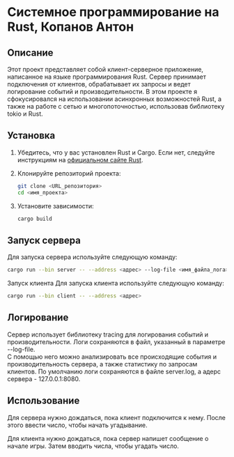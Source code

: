 # Системное программирование на Rust, Копанов Антон

## Описание

Этот проект представляет собой клиент-серверное приложение, написанное на языке программирования Rust. Сервер принимает
подключения от клиентов, обрабатывает их запросы и ведет логирование событий и производительности.
В этом проекте я сфокусировался на использовании асинхронных возможностей Rust, а также на работе с сетью и
многопоточностью, использовав библиотеку tokio и Rust.

## Установка

1. Убедитесь, что у вас установлен Rust и Cargo. Если нет, следуйте инструкциям
   на [официальном сайте Rust](https://www.rust-lang.org/).

2. Клонируйте репозиторий проекта:
    ```sh
    git clone <URL_репозитория>
    cd <имя_проекта>
    ```

3. Установите зависимости:
    ```sh
    cargo build
    ```

## Запуск сервера

Для запуска сервера используйте следующую команду:

```sh
cargo run --bin server -- --address <адрес> --log-file <имя_файла_лога>
```

Запуск клиента
Для запуска клиента используйте следующую команду:

```sh
cargo run --bin client -- --address <адрес>
```

## Логирование

Сервер использует библиотеку tracing для логирования событий и производительности. Логи сохраняются в файл, указанный в
параметре --log-file.  
С помощью него можно анализировать все происходящие события и производительность сервера, а также статистику по запросам
клиентов.
По умолчанию логи сохраняются в файле server.log, а адерс сервера - 127.0.0.1:8080.

## Использование

Для сервера нужно дождаться, пока клиент подключится к нему.
После этого ввести число, чтобы начать угадывание.

Для клиента нужно дождаться, пока сервер напишет сообщение о начале игры.
Затем вводить числа, чтобы угадать число.

